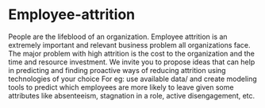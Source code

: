 # Employee-attrition
People are the lifeblood of an organization. Employee attrition is an extremely important and relevant business problem all organizations face. The major problem with high attrition is the cost to the organization and the time and resource investment. We invite you to propose ideas that can help in predicting and finding proactive ways of reducing attrition using technologies of your choice For eg: use available data/ and create modeling tools to predict which employees are more likely to leave given some attributes like absenteeism, stagnation in a role, active disengagement, etc.
